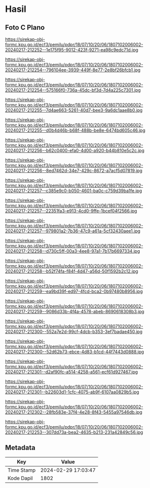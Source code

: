 # Hasil

## Foto C Plano

https://sirekap-obj-formc.kpu.go.id/ecf3/pemilu/pdpr/18/07/10/20/06/1807102006002-20240217-212252--1e175f95-9012-423f-9271-ea98c9edc71d.jpg

https://sirekap-obj-formc.kpu.go.id/ecf3/pemilu/pdpr/18/07/10/20/06/1807102006002-20240217-212254--796104ee-3939-449f-8e77-2e8bf26bfcb1.jpg

https://sirekap-obj-formc.kpu.go.id/ecf3/pemilu/pdpr/18/07/10/20/06/1807102006002-20240217-212254--575166f0-736a-45dc-bf3d-7d4a225c7301.jpg

https://sirekap-obj-formc.kpu.go.id/ecf3/pemilu/pdpr/18/07/10/20/06/1807102006002-20240217-212255--7d4ae663-5261-40d7-bee3-9a6dc1aae8b0.jpg

https://sirekap-obj-formc.kpu.go.id/ecf3/pemilu/pdpr/18/07/10/20/06/1807102006002-20240217-212255--d0b4d46b-b68f-488b-be8e-6474bd605c46.jpg

https://sirekap-obj-formc.kpu.go.id/ecf3/pemilu/pdpr/18/07/10/20/06/1807102006002-20240217-212256--b62c0400-efa0-4d00-a920-b44b810e5c2c.jpg

https://sirekap-obj-formc.kpu.go.id/ecf3/pemilu/pdpr/18/07/10/20/06/1807102006002-20240217-212256--8ed7462d-34e7-429c-8672-a7acf5d07819.jpg

https://sirekap-obj-formc.kpu.go.id/ecf3/pemilu/pdpr/18/07/10/20/06/1807102006002-20240217-212257--c385e9c0-b050-4601-ba0c-c759d39ba1fe.jpg

https://sirekap-obj-formc.kpu.go.id/ecf3/pemilu/pdpr/18/07/10/20/06/1807102006002-20240217-212257--22351fa3-e913-4cd0-9ffe-1bcef04f2566.jpg

https://sirekap-obj-formc.kpu.go.id/ecf3/pemilu/pdpr/18/07/10/20/06/1807102006002-20240217-212257--979801a2-7b36-47c9-a61a-5cf32430aee1.jpg

https://sirekap-obj-formc.kpu.go.id/ecf3/pemilu/pdpr/18/07/10/20/06/1807102006002-20240217-212258--d730c5ff-00a3-4ee8-97a1-7b17b6697334.jpg

https://sirekap-obj-formc.kpu.go.id/ecf3/pemilu/pdpr/18/07/10/20/06/1807102006002-20240217-212258--b52f74fa-f84f-4d47-a56d-50f1592b2c12.jpg

https://sirekap-obj-formc.kpu.go.id/ecf3/pemilu/pdpr/18/07/10/20/06/1807102006002-20240217-212259--ea9bd39f-ed97-4fcd-bca2-0b97480b8956.jpg

https://sirekap-obj-formc.kpu.go.id/ecf3/pemilu/pdpr/18/07/10/20/06/1807102006002-20240217-212259--9086d33b-4f4a-4578-abeb-8690618308b3.jpg

https://sirekap-obj-formc.kpu.go.id/ecf3/pemilu/pdpr/18/07/10/20/06/1807102006002-20240217-212300--552a7e2d-99cf-4dcb-b353-3ef7badae450.jpg

https://sirekap-obj-formc.kpu.go.id/ecf3/pemilu/pdpr/18/07/10/20/06/1807102006002-20240217-212300--52d62b73-ebce-4d83-b1cd-44f7443d0888.jpg

https://sirekap-obj-formc.kpu.go.id/ecf3/pemilu/pdpr/18/07/10/20/06/1807102006002-20240217-212301--d2af90fc-a514-4258-a561-ecf61d927467.jpg

https://sirekap-obj-formc.kpu.go.id/ecf3/pemilu/pdpr/18/07/10/20/06/1807102006002-20240217-212301--b22603d1-1cfc-4075-ab9f-6107aa0829b5.jpg

https://sirekap-obj-formc.kpu.go.id/ecf3/pemilu/pdpr/18/07/10/20/06/1807102006002-20240217-212302--28fb583e-37f4-4e28-8f43-5455a97546db.jpg

https://sirekap-obj-formc.kpu.go.id/ecf3/pemilu/pdpr/18/07/10/20/06/1807102006002-20240217-212253--307dd73a-bea2-4635-b213-231a42849c56.jpg


## Metadata

| Key        | Value               |
| ---------- | ------------------- |
| Time Stamp | 2024-02-29 17:03:47 |
| Kode Dapil | 1802                |




